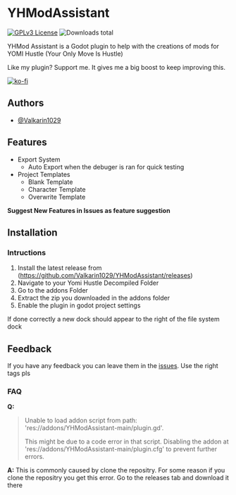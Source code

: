 
# YHModAssistant
[![GPLv3 License](https://img.shields.io/badge/License-GPL%20v3-yellow.svg)](https://opensource.org/licenses/)
![Downloads total](https://img.shields.io/github/downloads/Valkarin1029/YHModAssistant/total)

YHMod Assistant is a Godot plugin to help with the creations of mods for YOMI Hustle (Your Only Move Is Hustle)

Like my plugin? Support me. It gives me a big boost to keep improving this.

[![ko-fi](https://ko-fi.com/img/githubbutton_sm.svg)](https://ko-fi.com/G2G3I6PI5)

## Authors
- [@Valkarin1029](https://www.github.com/Valkarin1029)

## Features

- Export System
	- Auto Export when the debuger is ran for quick testing
- Project Templates
	- Blank Template
	- Character Template
	- Overwrite Template


**Suggest New Features in Issues as feature suggestion**

## Installation

### Intructions
1. Install the latest release from (https://github.com/Valkarin1029/YHModAssistant/releases)
2. Navigate to your Yomi Hustle Decompiled Folder
3. Go to the addons Folder
4. Extract the zip you downloaded in the addons folder
5. Enable the plugin in godot project settings

If done correctly a new dock should appear to the right of the file system dock

## Feedback
If you have any feedback you can leave them in the [issues](https://github.com/Valkarin1029/YHModAssistant/issues). Use the right tags pls

### FAQ
**Q:** 
> Unable to load addon script from path: 'res://addons/YHModAssistant-main/plugin.gd'. 
> 
> This might be due to a code error in that script.
Disabling the addon at 'res://addons/YHModAssistant-main/plugin.cfg' to prevent further errors.

**A:** This is commonly caused by clone the repositry. For some reason if you clone the repositry you get this error. Go to the releases tab and download it there
